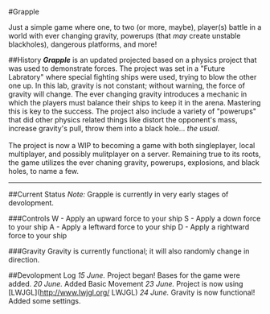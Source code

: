 #Grapple

Just a simple game where one, to two (or more, maybe), player(s) battle in a world with ever changing gravity,
powerups (that *may* create unstable blackholes), dangerous platforms, and more! 

##History
***Grapple*** is an updated projected based on a physics project that was used to demonstrate forces.
The project was set in a "Future Labratory" where special fighting ships were used, trying to 
blow the other one up. In this lab, gravity is not constant; without warning, the force of gravity
will change. The ever changing gravity introduces a mechanic in which the players must balance their
ships to keep it in the arena. Mastering this is key to the success. The project also include a variety
of "powerups" that did other physics related things like distort the opponent's mass, increase gravity's pull,
throw them into a black hole... *the usual.*
<br /><br />
The project is now a WIP to becoming a game with both singleplayer, local multiplayer, and possibly 
mulitplayer on a server. Remaining true to its roots, the game utilizes the ever chaning gravity, powerups,
explosions, and black holes, to name a few.
___
##Current Status
*Note:* Grapple is currently in very early stages of devolopment. <br />

###Controls
W - Apply an upward force to your ship
S - Apply a down force to your ship
A - Apply a leftward force to your ship
D - Apply a rightward force to your ship

###Gravity
Gravity is currently functional; it will also randomly change in direction.

##Devolopment Log
*15 June.* Project began! Bases for the game were added.
*20 June.* Added Basic Movement
*23 June.* Project is now using [LWJGL](http://www.lwjgl.org/ LWJGL)
*24 June.* Gravity is now functional! Added some settings.
